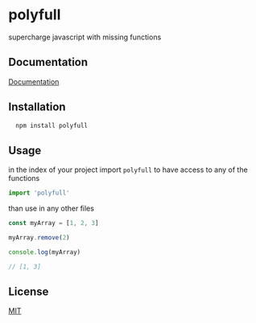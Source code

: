 # polyfull

supercharge javascript with missing functions

## Documentation

[Documentation](https://giovannicardam.one/polyfull)

## Installation

```bash
  npm install polyfull
```

## Usage

in the index of your project import `polyfull` to have access to any of the functions

```javascript
import 'polyfull'
```

than use in any other files

```javascript
const myArray = [1, 2, 3]

myArray.remove(2)

console.log(myArray)

// [1, 3]
```

## License

[MIT](https://github.com/GiovanniCardamone/class-schema/blob/main/LICENSE)
